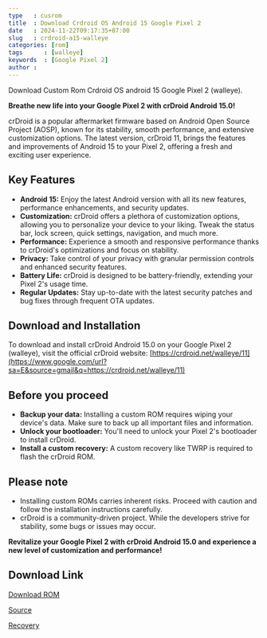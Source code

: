 ```yaml
---
type   : cusrom
title  : Download Crdroid OS Android 15 Google Pixel 2
date   : 2024-11-22T09:17:35+07:00
slug   : crdroid-a15-walleye
categories: [rom]
tags      : [walleye]
keywords  : [Google Pixel 2]
author :
---
```


Download Custom Rom Crdroid OS android 15 Google Pixel 2 (walleye).

**Breathe new life into your Google Pixel 2 with crDroid Android 15.0\!**

crDroid is a popular aftermarket firmware based on Android Open Source Project (AOSP), known for its stability, smooth performance, and extensive customization options. The latest version, crDroid 11, brings the features and improvements of Android 15 to your Pixel 2, offering a fresh and exciting user experience.

## Key Features

  * **Android 15:** Enjoy the latest Android version with all its new features, performance enhancements, and security updates.
  * **Customization:** crDroid offers a plethora of customization options, allowing you to personalize your device to your liking. Tweak the status bar, lock screen, quick settings, navigation, and much more.
  * **Performance:** Experience a smooth and responsive performance thanks to crDroid's optimizations and focus on stability.
  * **Privacy:** Take control of your privacy with granular permission controls and enhanced security features.
  * **Battery Life:**  crDroid is designed to be battery-friendly, extending your Pixel 2's usage time.
  * **Regular Updates:** Stay up-to-date with the latest security patches and bug fixes through frequent OTA updates.

## Download and Installation

To download and install crDroid Android 15.0 on your Google Pixel 2 (walleye), visit the official crDroid website: [https://crdroid.net/walleye/11](https://www.google.com/url?sa=E&source=gmail&q=https://crdroid.net/walleye/11)

## Before you proceed

  * **Backup your data:** Installing a custom ROM requires wiping your device's data. Make sure to back up all important files and information.
  * **Unlock your bootloader:**  You'll need to unlock your Pixel 2's bootloader to install crDroid.
  * **Install a custom recovery:** A custom recovery like TWRP is required to flash the crDroid ROM.

## Please note

  * Installing custom ROMs carries inherent risks. Proceed with caution and follow the installation instructions carefully.
  * crDroid is a community-driven project. While the developers strive for stability, some bugs or issues may occur.

**Revitalize your Google Pixel 2 with crDroid Android 15.0 and experience a new level of customization and performance\!**


## Download Link
[Download ROM](https://sourceforge.net/projects/crdroid/files/walleye/11.x/)

[Source](https://crdroid.net/walleye/11)

[Recovery](https://sourceforge.net/projects/crdroid/files/walleye/11.x/recovery)
